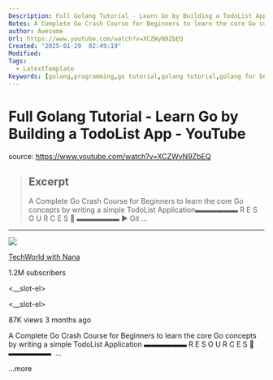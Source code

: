 ```yaml
---
Description: Full Golang Tutorial - Learn Go by Building a TodoList App - YouTube
Notes: A Complete Go Crash Course for Beginners to learn the core Go concepts by writing a simple TodoList Application▬▬▬▬▬▬  R E S O U R C E S   🔗  ▬▬▬▬▬▬ ►  Git ...
author: Awesome
Url: https://www.youtube.com/watch?v=XCZWyN9ZbEQ
Created: "2025-01-29  02:49:19"
Modified: 
Tags:
  - LatextTemplate
Keywords: [golang,programming,go tutorial,golang tutorial,golang for beginners,learn golang,go for beginners,go tutorial for beginners,golang tutorial for beginners,what is golang used for,golang slice,why golang,golang introduction,techworld with nana,why learn golang,what is golang good for,go lang,go programming,go,go crash course,learn go,golang crash course,go variables,loops in go,functions in golang,golang http server,golang http]
---
```


# Full Golang Tutorial - Learn Go by Building a TodoList App - YouTube

source: https://www.youtube.com/watch?v=XCZWyN9ZbEQ

> ## Excerpt
> A Complete Go Crash Course for Beginners to learn the core Go concepts by writing a simple TodoList Application▬▬▬▬▬▬  R E S O U R C E S   🔗  ▬▬▬▬▬▬ ►  Git ...

---
[![](https://yt3.ggpht.com/ZAuMKdMcyV3mhX857oCGWzQAQ4AqZhiDIO76MTC_DqckrujSNg5Mh2AQh6ngWYv7bzfu7TBoj24=s48-c-k-c0x00ffffff-no-rj)](https://www.youtube.com/@TechWorldwithNana)

[TechWorld with Nana](https://www.youtube.com/@TechWorldwithNana)

1.2M subscribers

<\_\_slot-el>

<\_\_slot-el>

87K views 3 months ago

A Complete Go Crash Course for Beginners to learn the core Go concepts by writing a simple TodoList Application ▬▬▬▬▬▬ R E S O U R C E S 🔗 ▬▬▬▬▬▬  …

...more
